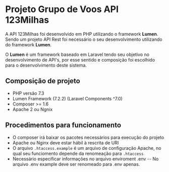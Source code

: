 # Projeto Grupo de Voos API 123Milhas  

A API 123Milhas foi desenvolvido em PHP utilizando o framework **Lumen**.
Sendo um projeto API Rest foi necessário o seu desenvolvimento utilizando do framework **Lumen**.
<p> O <b>Lumen</b> é um framework baseado em Laravel tendo seu objetivo no desenvolvimento de API's, por esse sentido 
e composição foi escolhido para o desenvolvimento deste sistema. </p>

## Composição de projeto

- PHP versão 7.3
- Lumen Framework (7.2.2) (Laravel Components ^7.0)
- Composer >= 1.6
- Apache 2 ou Ngnix

## Procedimentos para funcionamento

- O composer irá baixar os pacotes necessários para execução do projeto
- Apache ou Nginx deve estar hábil à rescrita de URI
- O arquivo `.htaccess.example` é um arquivo de configuração Apache, no qual seu funciomento depende da renomeação para 
  `.htaccess`
- Necessário especificar informações no arquivo enviroment .env
  -- No arquivo .env example deve ser renomeado para .env apenas.